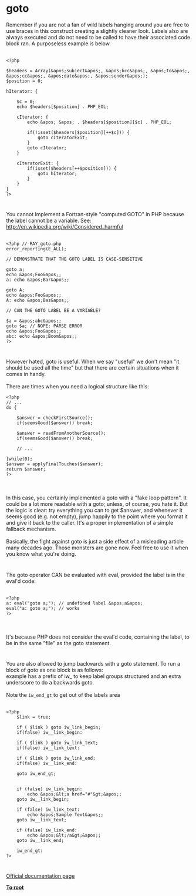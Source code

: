 # goto



Remember if you are not a fan of wild labels hanging around you are free to use braces in this construct creating a slightly cleaner look. Labels also are always executed and do not need to be called to have their associated code block ran. A purposeless example is below.<br><br>

```
<?php

$headers = Array(&apos;subject&apos;, &apos;bcc&apos;, &apos;to&apos;, &apos;cc&apos;, &apos;date&apos;, &apos;sender&apos;);
$position = 0;

hIterator: {

    $c = 0;
    echo $headers[$position] . PHP_EOL;

    cIterator: {
        echo &apos; &apos; . $headers[$position][$c] . PHP_EOL;

        if(!isset($headers[$position][++$c])) {
            goto cIteratorExit;
        }
        goto cIterator;
    }

    cIteratorExit: {
        if(isset($headers[++$position])) {
            goto hIterator;
        }
    }
}
?>
```
  

#

You cannot implement a Fortran-style "computed GOTO" in PHP because the label cannot be a variable. See: http://en.wikipedia.org/wiki/Considered_harmful<br><br>

```
<?php // RAY_goto.php
error_reporting(E_ALL);

// DEMONSTRATE THAT THE GOTO LABEL IS CASE-SENSITIVE

goto a;
echo &apos;Foo&apos;;
a: echo &apos;Bar&apos;;

goto A;
echo &apos;Foo&apos;;
A: echo &apos;Baz&apos;;

// CAN THE GOTO LABEL BE A VARIABLE?

$a = &apos;abc&apos;;
goto $a; // NOPE: PARSE ERROR
echo &apos;Foo&apos;;
abc: echo &apos;Boom&apos;;
?>
```
  

#

However hated, goto is useful. When we say "useful" we don&apos;t mean "it should be used all the time" but that there are certain situations when it comes in handy.<br><br>There are times when you need a logical structure like this:<br>

```
<?php
// ...
do {

    $answer = checkFirstSource();
    if(seemsGood($answer)) break;

    $answer = readFromAnotherSource();
    if(seemsGood($answer)) break;

    // ...

}while(0);
$answer = applyFinalTouches($answer);
return $answer;
?>
```
<br><br>In this case, you certainly implemented a goto with a "fake loop pattern".  It could be a lot more readable with a goto; unless, of course, you hate it.  But the logic is clear: try everything you can to get $answer, and whenever it seems good (e.g. not empty), jump happily to the point where you format it and give it back to the caller.  It&apos;s a proper implementation of a simple fallback mechanism.<br><br>Basically, the fight against goto is just a side effect of a misleading article many decades ago.  Those monsters are gone now.  Feel free to use it when you know what you&apos;re doing.  

#

The goto operator CAN be evaluated with eval, provided the label is in the eval&apos;d code:<br><br>

```
<?php
a: eval("goto a;"); // undefined label &apos;a&apos;
eval("a: goto a;"); // works
?>
```
<br><br>It&apos;s because PHP does not consider the eval&apos;d code, containing the label, to be in the same "file" as the goto statement.  

#

You are also allowed to jump backwards with a goto statement. To run a block of goto as one block is as follows:<br>example has a prefix of iw_ to keep label groups structured and an extra underscore to do a backwards goto.<br><br>Note the `iw_end_gt` to get out of the labels area<br><br>

```
<?php
    $link = true;

    if ( $link ) goto iw_link_begin; 
    if(false) iw__link_begin:
    
    if ( $link ) goto iw_link_text;
    if(false) iw__link_text:
    
    if ( $link ) goto iw_link_end;
    if(false) iw__link_end:
    
    goto iw_end_gt;
    
    
    if (false) iw_link_begin:
        echo &apos;&lt;a href="#"&gt;&apos;;
    goto iw__link_begin;
    
    if (false) iw_link_text:
        echo &apos;Sample Text&apos;;
    goto iw__link_text;
    
    if (false) iw_link_end:
        echo &apos;&lt;/a&gt;&apos;;
    goto iw__link_end;
    
    iw_end_gt:
?>
```
  

#

[Official documentation page](https://www.php.net/manual/en/control-structures.goto.php)

**[To root](/README.md)**